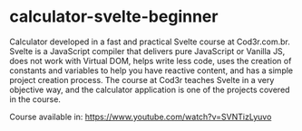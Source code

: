 # calculator-svelte-beginner

Calculator developed in a fast and practical Svelte course at Cod3r.com.br. Svelte is a JavaScript compiler that delivers pure JavaScript or Vanilla JS, does not work with Virtual DOM, helps write less code, uses the creation of constants and variables to help you have reactive content, and has a simple project creation process. The course at Cod3r teaches Svelte in a very objective way, and the calculator application is one of the projects covered in the course.

Course available in: <https://www.youtube.com/watch?v=SVNTizLyuvo>
